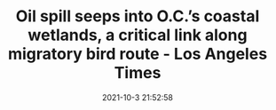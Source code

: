 ---
"title": "Oil spill seeps into O.C.’s coastal wetlands, a critical link along migratory bird route - Los Angeles Times"
"date": "2021-10-3 21:52:58"
"feed_name": "GOOGLENEWSDRILLING"
"feed_website": "https://news.google.com/search?q=drilling%2Bincident&hl=en-US&gl=US&ceid=US:en"
"feed_rss": "https://news.google.com/rss/search?q=drilling%2Bincident&hl=en-US&gl=US&ceid=US:en"
"link": "https://www.latimes.com/california/story/2021-10-03/oil-spill-seeps-into-orange-countys-wetlands-a-critical-link-migratory-bird-route"
"source": "{'href': 'https://www.latimes.com', 'title': 'Los Angeles Times'}"
"file": "_posts/2021-1-1-1ed03f291ad0d6f84db1a9bece9665de09122f34.md"
"accident": "1"
"drilling": "1"
"dead": "0"
"injured": "0"
"arrested": "0"
"place": "unknown place"
"where": "unknown site"
"causes": "unknown"
"place_uri": "unknown place"
---